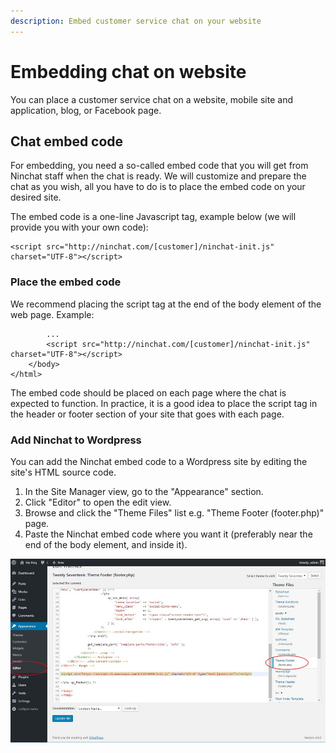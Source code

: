 ```yaml
---
description: Embed customer service chat on your website
---
```


# Embedding chat on website

You can place a customer service chat on a website, mobile site and application, blog, or Facebook page.

## Chat embed code

For embedding, you need a so-called embed code that you will get from Ninchat staff when the chat is ready. We will customize and prepare the chat as you wish, all you have to do is to place the embed code on your desired site.

The embed code is a one-line Javascript tag, example below \(we will provide you with your own code\):

```markup
<script src="http://ninchat.com/[customer]/ninchat-init.js" charset="UTF-8"></script>
```

### Place the embed code

We recommend placing the script tag at the end of the body element of the web page. Example:

```markup
        ...
        <script src="http://ninchat.com/[customer]/ninchat-init.js" charset="UTF-8"></script>
    </body>
</html>
```

The embed code should be placed on each page where the chat is expected to function. In practice, it is a good idea to place the script tag in the header or footer section of your site that goes with each page.

### Add Ninchat to Wordpress

You can add the Ninchat embed code to a Wordpress site by editing the site's HTML source code.

1. In the Site Manager view, go to the "Appearance" section.
2. Click "Editor" to open the edit view.
3. Browse and click the "Theme Files" list e.g. "Theme Footer \(footer.php\)" page.
4. Paste the Ninchat embed code where you want it \(preferably near the end of the body element, and inside it\).

![Add Ninchat to Wordpress](../.gitbook/assets/wordpress-ninchat-ohje.png.jpg)

